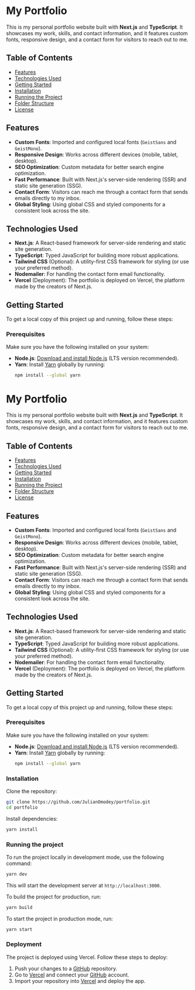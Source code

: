 # My Portfolio

This is my personal portfolio website built with **Next.js** and **TypeScript**. It showcases my work, skills, and contact information, and it features custom fonts, responsive design, and a contact form for visitors to reach out to me.

## Table of Contents
- [Features](#features)
- [Technologies Used](#technologies-used)
- [Getting Started](#getting-started)
- [Installation](#installation)
- [Running the Project](#running-the-project)
- [Folder Structure](#folder-structure)
- [License](#license)

## Features

- **Custom Fonts**: Imported and configured local fonts (`GeistSans` and `GeistMono`).
- **Responsive Design**: Works across different devices (mobile, tablet, desktop).
- **SEO Optimization**: Custom metadata for better search engine optimization.
- **Fast Performance**: Built with Next.js's server-side rendering (SSR) and static site generation (SSG).
- **Contact Form**: Visitors can reach me through a contact form that sends emails directly to my inbox.
- **Global Styling**: Using global CSS and styled components for a consistent look across the site.

## Technologies Used

- **Next.js**: A React-based framework for server-side rendering and static site generation.
- **TypeScript**: Typed JavaScript for building more robust applications.
- **Tailwind CSS** (Optional): A utility-first CSS framework for styling (or use your preferred method).
- **Nodemailer**: For handling the contact form email functionality.
- **Vercel** (Deployment): The portfolio is deployed on Vercel, the platform made by the creators of Next.js.

## Getting Started

To get a local copy of this project up and running, follow these steps:

### Prerequisites

Make sure you have the following installed on your system:

- **Node.js**: [Download and install Node.js](https://nodejs.org/en/) (LTS version recommended).
- **Yarn**: Install [Yarn](https://yarnpkg.com/) globally by running:
  ```bash
  npm install --global yarn
# My Portfolio

This is my personal portfolio website built with **Next.js** and **TypeScript**. It showcases my work, skills, and contact information, and it features custom fonts, responsive design, and a contact form for visitors to reach out to me.

## Table of Contents
- [Features](#features)
- [Technologies Used](#technologies-used)
- [Getting Started](#getting-started)
- [Installation](#installation)
- [Running the Project](#running-the-project)
- [Folder Structure](#folder-structure)
- [License](#license)

## Features

- **Custom Fonts**: Imported and configured local fonts (`GeistSans` and `GeistMono`).
- **Responsive Design**: Works across different devices (mobile, tablet, desktop).
- **SEO Optimization**: Custom metadata for better search engine optimization.
- **Fast Performance**: Built with Next.js's server-side rendering (SSR) and static site generation (SSG).
- **Contact Form**: Visitors can reach me through a contact form that sends emails directly to my inbox.
- **Global Styling**: Using global CSS and styled components for a consistent look across the site.

## Technologies Used

- **Next.js**: A React-based framework for server-side rendering and static site generation.
- **TypeScript**: Typed JavaScript for building more robust applications.
- **Tailwind CSS** (Optional): A utility-first CSS framework for styling (or use your preferred method).
- **Nodemailer**: For handling the contact form email functionality.
- **Vercel** (Deployment): The portfolio is deployed on Vercel, the platform made by the creators of Next.js.

## Getting Started

To get a local copy of this project up and running, follow these steps:

### Prerequisites

Make sure you have the following installed on your system:

- **Node.js**: [Download and install Node.js](https://nodejs.org/en/) (LTS version recommended).
- **Yarn**: Install [Yarn](https://yarnpkg.com/) globally by running:
  ```bash
  npm install --global yarn
  ```

### Installation

Clone the repository:
```bash
git clone https://github.com/JulianOmodey/portfolio.git
cd portfolio
```

Install dependencies:
```bash
yarn install
```

[//]: # (Set up environment variables:)

[//]: # (```bash)

### Running the project

To run the project locally in development mode, use the following command:
```bash
yarn dev
```
This will start the development server at `http://localhost:3000`.

To build the project for production, run:
```bash
yarn build
```

To start the project in production mode, run:
```bash
yarn start
```

### Deployment
The project is deployed using Vercel. Follow these steps to deploy:

1. Push your changes to a [GitHub](https://github.com/) repository.
2. Go to [Vercel](https://vercel.com/) and connect your [GitHub](https://github.com) account.
3. Import your repository into [Vercel](https://vercel.com/) and deploy the app.
